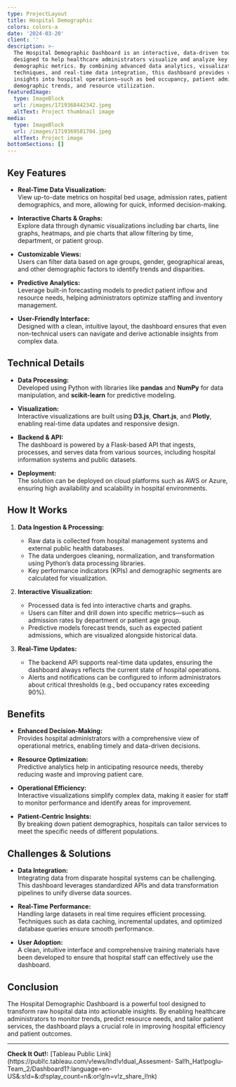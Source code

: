 ```yaml
---
type: ProjectLayout
title: Hospital Demographic
colors: colors-a
date: '2024-03-20'
client: ''
description: >-
  The Hospital Demographic Dashboard is an interactive, data-driven tool
  designed to help healthcare administrators visualize and analyze key
  demographic metrics. By combining advanced data analytics, visualization
  techniques, and real-time data integration, this dashboard provides valuable
  insights into hospital operations—such as bed occupancy, patient admissions,
  demographic trends, and resource utilization.
featuredImage:
  type: ImageBlock
  url: /images/1719368442342.jpeg
  altText: Project thumbnail image
media:
  type: ImageBlock
  url: /images/1719369581704.jpeg
  altText: Project image
bottomSections: []
---
```

## Key Features

- **Real-Time Data Visualization:**  
  View up-to-date metrics on hospital bed usage, admission rates, patient demographics, and more, allowing for quick, informed decision-making.

- **Interactive Charts & Graphs:**  
  Explore data through dynamic visualizations including bar charts, line graphs, heatmaps, and pie charts that allow filtering by time, department, or patient group.

- **Customizable Views:**  
  Users can filter data based on age groups, gender, geographical areas, and other demographic factors to identify trends and disparities.

- **Predictive Analytics:**  
  Leverage built-in forecasting models to predict patient inflow and resource needs, helping administrators optimize staffing and inventory management.

- **User-Friendly Interface:**  
  Designed with a clean, intuitive layout, the dashboard ensures that even non-technical users can navigate and derive actionable insights from complex data.

## Technical Details

- **Data Processing:**  
  Developed using Python with libraries like **pandas** and **NumPy** for data manipulation, and **scikit-learn** for predictive modeling.
  
- **Visualization:**  
  Interactive visualizations are built using **D3.js**, **Chart.js**, and **Plotly**, enabling real-time data updates and responsive design.

- **Backend & API:**  
  The dashboard is powered by a Flask-based API that ingests, processes, and serves data from various sources, including hospital information systems and public datasets.

- **Deployment:**  
  The solution can be deployed on cloud platforms such as AWS or Azure, ensuring high availability and scalability in hospital environments.

## How It Works

1. **Data Ingestion & Processing:**  
   - Raw data is collected from hospital management systems and external public health databases.
   - The data undergoes cleaning, normalization, and transformation using Python’s data processing libraries.
   - Key performance indicators (KPIs) and demographic segments are calculated for visualization.

2. **Interactive Visualization:**  
   - Processed data is fed into interactive charts and graphs.
   - Users can filter and drill down into specific metrics—such as admission rates by department or patient age group.
   - Predictive models forecast trends, such as expected patient admissions, which are visualized alongside historical data.

3. **Real-Time Updates:**  
   - The backend API supports real-time data updates, ensuring the dashboard always reflects the current state of hospital operations.
   - Alerts and notifications can be configured to inform administrators about critical thresholds (e.g., bed occupancy rates exceeding 90%).

## Benefits

- **Enhanced Decision-Making:**  
  Provides hospital administrators with a comprehensive view of operational metrics, enabling timely and data-driven decisions.
  
- **Resource Optimization:**  
  Predictive analytics help in anticipating resource needs, thereby reducing waste and improving patient care.

- **Operational Efficiency:**  
  Interactive visualizations simplify complex data, making it easier for staff to monitor performance and identify areas for improvement.

- **Patient-Centric Insights:**  
  By breaking down patient demographics, hospitals can tailor services to meet the specific needs of different populations.

## Challenges & Solutions

- **Data Integration:**  
  Integrating data from disparate hospital systems can be challenging. This dashboard leverages standardized APIs and data transformation pipelines to unify diverse data sources.

- **Real-Time Performance:**  
  Handling large datasets in real time requires efficient processing. Techniques such as data caching, incremental updates, and optimized database queries ensure smooth performance.

- **User Adoption:**  
  A clean, intuitive interface and comprehensive training materials have been developed to ensure that hospital staff can effectively use the dashboard.

## Conclusion

The Hospital Demographic Dashboard is a powerful tool designed to transform raw hospital data into actionable insights. By enabling healthcare administrators to monitor trends, predict resource needs, and tailor patient services, the dashboard plays a crucial role in improving hospital efficiency and patient outcomes.

---

**Check It Out!:** [Tableau Public Link](https://publ!c.tableau.com/v!ews/Ind!v!dual_Assesment-
Sal!h_Hat!poglu-Team_2/Dashboard1?:language=en-
US&:s!d=&:d!splay_count=n&:or!g!n=v!z_share_l!nk)  